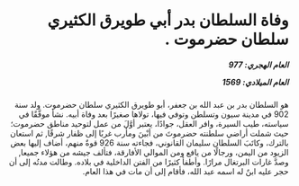 <h1 dir="rtl">وفاة السلطان بدر أبي طويرق الكثيري سلطان حضرموت .</h1>

<h5 dir="rtl">العام الهجري:  977

العام الميلادي: 1569

</h5>

<p dir="rtl">هو السلطان بدر بن عبد الله بن جعفر، أبو طويرق الكثيري سلطان حضرموت. ولد سنة 902 في مدينة سيون وتسلطن وتوفي فيها، تولاها صغيرًا بعد وفاة أبيه. نشأ موفَّقًا في سياسته، طيب السيرة، وافر العقل، جوادًا، يعتبر أوَّلَ من عمل لتوحيد مناطق حضرموت؛ حيث شملت أراضي سلطنته حضرموتَ من أبْينَ ومأرب غربًا إلى ظفار شرقًا, ثم استعان بالترك، وكاتَبَ السلطان سليمان القانوني، فجاءته سنة 926 قوةٌ منهم، أضاف إليها بعض الزيود من اليمن، ورجالًا من يافع ومن الموالي الأفارقة، فتألف جيشه من هؤلاء جميعا, وصدَّ غارات البرتغال مرارًا. وأطفأ كثيرًا من الفتن الداخلية في بلاده. وطالت مدتُه إلى أن حجر عليه ابنٌ له اسمه عبد الله، فأقام إلى أن مات في هذا العام.</p></br>
